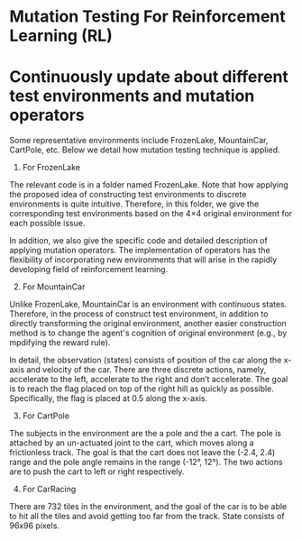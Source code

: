 # Mutation Testing For Reinforcement Learning (RL)
# Continuously update about different test environments and mutation operators

Some representative environments include FrozenLake, MountainCar, CartPole, etc. Below we detail how mutation testing technique is applied.

1. For FrozenLake

The relevant code is in a folder named FrozenLake. Note that how applying the proposed idea of constructing test environments to discrete environments is quite intuitive. Therefore, in this folder, we give the corresponding test environments based on the 4×4 original environment for each possible issue.

In addition, we also give the specific code and detailed description of applying mutation operators. The implementation of operators has the flexibility of incorporating new environments that will arise in the rapidly developing field of reinforcement learning.

2. For MountainCar

Unlike FrozenLake, MountainCar is an environment with continuous states. Therefore, in the process of construct test environment, in addition to directly transforming the original environment, another easier construction method is to change the agent's cognition of original environment (e.g., by mpdifying the reward rule).

In detail, the observation (states) consists of position of the car along the x-axis and velocity of the car. There are three discrete actions, namely, accelerate to the left, accelerate to the right and don’t accelerate. The goal is to reach the flag placed on top of the right hill as quickly as possible. Specifically, the flag is placed at 0.5 along the x-axis. 

3. For CartPole

The subjects in the environment are the a pole and the a cart. The pole is attached by an un-actuated joint to the cart, which moves along a frictionless track. The goal is that the cart does not leave the (-2.4, 2.4) range and the pole angle remains in the range (-12°, 12°). The two actions are to push the cart to left or right respectively. 

4. For CarRacing

There are 732 tiles in the environment, and the goal of the car is to be able to hit all the tiles and avoid getting too far from the track. State consists of 96x96 pixels.
